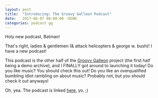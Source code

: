 ```yaml
---
layout: post
title:  "Introducing: The Groovy Galleon Podcast"
date:   2017-06-07 00:00:00 -0500
categories: podcast gg
---
```


Holy new podcast, Batman!

That's right, ladies & gentlemen (& attack helicopters & george w. bush)! I have a new podcast!

This podcast is the other half of the [Groovy Galleon](https://marksilvermedia.github.io/groovygalleon) project (the first half being a demo archive), and I FINALLY got around to launching it today! Do you like music? You should check this out! Do you like an overqualified bumbling idiot rambling on about music? Probably not, but you should check it out anyways!

Oh, yea. The podcast is linked [here](https://marksilvermedia.github.io/groovygalleon/podcast), yo. ;)
